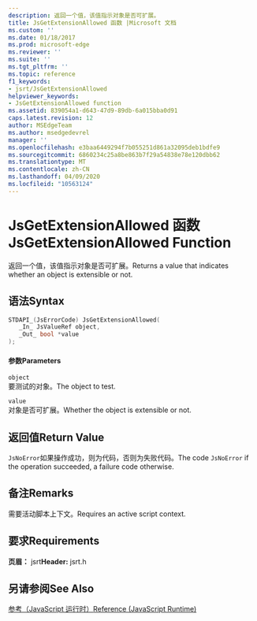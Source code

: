 ```yaml
---
description: 返回一个值，该值指示对象是否可扩展。
title: JsGetExtensionAllowed 函数 |Microsoft 文档
ms.custom: ''
ms.date: 01/18/2017
ms.prod: microsoft-edge
ms.reviewer: ''
ms.suite: ''
ms.tgt_pltfrm: ''
ms.topic: reference
f1_keywords:
- jsrt/JsGetExtensionAllowed
helpviewer_keywords:
- JsGetExtensionAllowed function
ms.assetid: 839054a1-d643-47d9-89db-6a015bba0d91
caps.latest.revision: 12
author: MSEdgeTeam
ms.author: msedgedevrel
manager: ''
ms.openlocfilehash: e3baa6449294f7b055251d861a32095deb1bdfe9
ms.sourcegitcommit: 6860234c25a8be863b7f29a54838e78e120dbb62
ms.translationtype: MT
ms.contentlocale: zh-CN
ms.lasthandoff: 04/09/2020
ms.locfileid: "10563124"
---
```

# <span data-ttu-id="a4884-103">JsGetExtensionAllowed 函数</span><span class="sxs-lookup"><span data-stu-id="a4884-103">JsGetExtensionAllowed Function</span></span>
<span data-ttu-id="a4884-104">返回一个值，该值指示对象是否可扩展。</span><span class="sxs-lookup"><span data-stu-id="a4884-104">Returns a value that indicates whether an object is extensible or not.</span></span>  
  
## <span data-ttu-id="a4884-105">语法</span><span class="sxs-lookup"><span data-stu-id="a4884-105">Syntax</span></span>  
  
```cpp  
STDAPI_(JsErrorCode) JsGetExtensionAllowed(  
   _In_ JsValueRef object,  
   _Out_ bool *value  
);  
```  
  
#### <span data-ttu-id="a4884-106">参数</span><span class="sxs-lookup"><span data-stu-id="a4884-106">Parameters</span></span>  
 `object`  
 <span data-ttu-id="a4884-107">要测试的对象。</span><span class="sxs-lookup"><span data-stu-id="a4884-107">The object to test.</span></span>  
  
 `value`  
 <span data-ttu-id="a4884-108">对象是否可扩展。</span><span class="sxs-lookup"><span data-stu-id="a4884-108">Whether the object is extensible or not.</span></span>  
  
## <span data-ttu-id="a4884-109">返回值</span><span class="sxs-lookup"><span data-stu-id="a4884-109">Return Value</span></span>  
 <span data-ttu-id="a4884-110">`JsNoError`如果操作成功，则为代码，否则为失败代码。</span><span class="sxs-lookup"><span data-stu-id="a4884-110">The code `JsNoError` if the operation succeeded, a failure code otherwise.</span></span>  
  
## <span data-ttu-id="a4884-111">备注</span><span class="sxs-lookup"><span data-stu-id="a4884-111">Remarks</span></span>  
 <span data-ttu-id="a4884-112">需要活动脚本上下文。</span><span class="sxs-lookup"><span data-stu-id="a4884-112">Requires an active script context.</span></span>  
  
## <span data-ttu-id="a4884-113">要求</span><span class="sxs-lookup"><span data-stu-id="a4884-113">Requirements</span></span>  
 <span data-ttu-id="a4884-114">**页眉：** jsrt</span><span class="sxs-lookup"><span data-stu-id="a4884-114">**Header:** jsrt.h</span></span>  
  
## <span data-ttu-id="a4884-115">另请参阅</span><span class="sxs-lookup"><span data-stu-id="a4884-115">See Also</span></span>  
 [<span data-ttu-id="a4884-116">参考（JavaScript 运行时）</span><span class="sxs-lookup"><span data-stu-id="a4884-116">Reference (JavaScript Runtime)</span></span>](../chakra-hosting/reference-javascript-runtime.md)